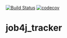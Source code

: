 [![Build Status](https://travis-ci.org/Sania7/job4j_tracker.svg?branch=master)](https://travis-ci.org/Sania7/job4j_tracker)
[![codecov](https://codecov.io/gh/Sania7/job4j_tracker/branch/master/graph/badge.svg?token=90IS1K5PI4)](https://codecov.io/gh/Sania7/job4j_tracker)
# job4j_tracker